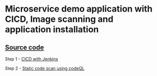 # Microservice demo application with CICD, Image scanning and application installation

## [Source code](https://github.com/suriya1776/microservices-demo/tree/main)

Step 1 - [CICD with Jenkins](01.md)

Step 2 - [Static code scan using codeQL](02.md)